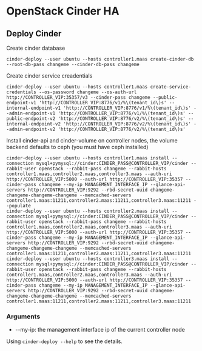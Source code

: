 # OpenStack Cinder HA

## Deploy Cinder

Create cinder database

    cinder-deploy --user ubuntu --hosts controller1.maas create-cinder-db --root-db-pass changeme --cinder-db-pass changeme

Create cinder service creadentials

    cinder-deploy --user ubuntu --hosts controller1.maas create-service-credentials --os-password changeme --os-auth-url http://CONTROLLER_VIP:35357/v3 --cinder-pass changeme --public-endpoint-v1 'http://CONTROLLER_VIP:8776/v1/%\(tenant_id\)s' --internal-endpoint-v1 'http://CONTROLLER_VIP:8776/v1/%\(tenant_id\)s' --admin-endpoint-v1 'http://CONTROLLER_VIP:8776/v1/%\(tenant_id\)s' --public-endpoint-v2 'http://CONTROLLER_VIP:8776/v2/%\(tenant_id\)s' --internal-endpoint-v2 'http://CONTROLLER_VIP:8776/v2/%\(tenant_id\)s' --admin-endpoint-v2 'http://CONTROLLER_VIP:8776/v2/%\(tenant_id\)s'

Install cinder-api and cinder-volume on controller nodes, the volume backend defaults to ceph (you must have ceph installed)

    cinder-deploy --user ubuntu --hosts controller1.maas install --connection mysql+pymysql://cinder:CINDER_PASS@CONTROLLER_VIP/cinder --rabbit-user openstack --rabbit-pass changeme --rabbit-hosts controller1.maas,controller2.maas,controller3.maas --auth-uri http://CONTROLLER_VIP:5000 --auth-url http://CONTROLLER_VIP:35357 --cinder-pass changeme --my-ip MANAGEMENT_INTERFACE_IP --glance-api-servers http://CONTROLLER_VIP:9292 --rbd-secret-uuid changeme-changeme-changeme-changeme --memcached-servers controller1.maas:11211,controller2.maas:11211,controller3.maas:11211 --populate
    cinder-deploy --user ubuntu --hosts controller2.maas install --connection mysql+pymysql://cinder:CINDER_PASS@CONTROLLER_VIP/cinder --rabbit-user openstack --rabbit-pass changeme --rabbit-hosts controller1.maas,controller2.maas,controller3.maas --auth-uri http://CONTROLLER_VIP:5000 --auth-url http://CONTROLLER_VIP:35357 --cinder-pass changeme --my-ip MANAGEMENT_INTERFACE_IP --glance-api-servers http://CONTROLLER_VIP:9292 --rbd-secret-uuid changeme-changeme-changeme-changeme --memcached-servers controller1.maas:11211,controller2.maas:11211,controller3.maas:11211
    cinder-deploy --user ubuntu --hosts controller3.maas install --connection mysql+pymysql://cinder:CINDER_PASS@CONTROLLER_VIP/cinder --rabbit-user openstack --rabbit-pass changeme --rabbit-hosts controller1.maas,controller2.maas,controller3.maas --auth-uri http://CONTROLLER_VIP:5000 --auth-url http://CONTROLLER_VIP:35357 --cinder-pass changeme --my-ip MANAGEMENT_INTERFACE_IP --glance-api-servers http://CONTROLLER_VIP:9292 --rbd-secret-uuid changeme-changeme-changeme-changeme --memcached-servers controller1.maas:11211,controller2.maas:11211,controller3.maas:11211

### Arguments

* --my-ip: the management interface ip of the current controller node

Using `cinder-deploy --help` to see the details.